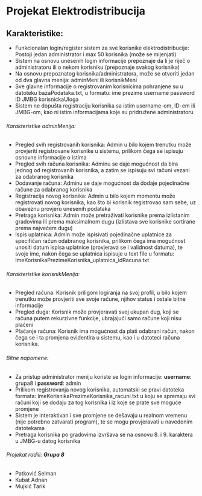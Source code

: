 # Projekat Elektrodistribucija

## Karakteristike:
- Funkcionalan login/register sistem za sve korisnike elektrodistribucije: Postoji jedan administrator i max 50 korisnika (može se mijenjati)
- Sistem na osnovu unesenih login informacije prepoznaje da li je riječ o administratoru ili o nekom korisniku (prepoznaje svakog korisnika)
- Na osnovu prepoznatog korisnika/administratora, može se otvoriti jedan od dva glavna menija: adminMeni ili korisnikMeni
- Sve glavne informacije o registrovanim korisnicima pohranjene su u datoteku bazaPodataka.txt, u formatu: ime prezime username password ID JMBG korisnickaUloga
- Sistem ne dopušta registraciju korisnika sa istim username-om, ID-em ili JMBG-om, kao ni istim informacijama koje su pridružene administratoru

###### Karakteristike adminMenija:
- Pregled svih registrovanih korisnika: Admin u bilo kojem trenutku može provjeriti registrovane korisnike u sistemu, prilikom čega se ispisuju osnovne informacije o istima
- Pregled svih računa korisnika: Adminu se daje mogućnost da bira jednog od registrovanih korisnika, a zatim se ispisuju svi računi vezani za odabranog korisnika
- Dodavanje računa: Adminu se daje mogućnost da dodaje pojedinačne račune za odabranog korisnika
- Registracija novog korisnika: Admin u bilo kojem momentu može registrovati novog korisnika, kao što bi korisnik registrovao sam sebe, uz obaveznu provjeru unesenih podataka
- Pretraga korisnika: Admin može pretraživati korisnike prema izlistanim gradovima ili prema maksimalnom dugu (izlistava sve korisnike sortirane prema najvećem dugu)
- Ispis uplatnica: Admin može ispisivati pojedinačne uplatnice za specifičan račun odabranog korisnika, prilikom čega ima mogućnost unositi datum ispisa uplatnice (provjerava se i validnost datuma), te svoje ime, nakon čega se uplatnica ispisuje u text file u formatu: ImeKorisnikaPrezimeKorisnika_uplatnica_idRacuna.txt 

###### Karakteristike korisnikMenija:
- Pregled računa: Korisnik priligom logiranja na svoj profil, u bilo kojem trenutku može provjeriti sve svoje račune, njihov status i ostale bitne informacije
- Pregled duga: Korisnik može provjeravati svoj ukupan dug, koji se računa putem rekurzivne funkcije, ubrajajući samo račune koji nisu plaćeni
- Plaćanje računa: Korisnik ima mogućnost da plati odabrani račun, nakon čega se i ta promjena evidentira u sistemu, kao i u datoteci računa korisnika.

###### Bitne napomene:
- Za pristup administrator meniju koriste se login informacije: **username**: grupa8 i **password**: admin
- Prilikom registrovanja novog korisnika, automatski se pravi datoteka formata: ImeKorisnikaPrezimeKorisnika_racuni.txt u koju se spremaju svi računi koji se dodaju za tog korisnika i iz koje se prate sve moguće promjene
- Sistem je interaktivan i sve promjene se dešavaju u realnom vremenu (nije potrebno zatvarati program), te se mogu provjeravati u navedenim datotekama
- Pretraga korisnika po gradovima izvršava se na osnovu 8. i 9. karaktera u JMBG-u datog korisnika

###### Projekat radili: **Grupa 8**
- Patković Selman
- Kubat Adnan
- Mujkić Tarik
